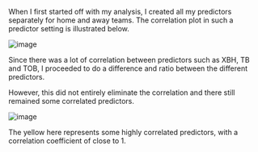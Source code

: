 When I first started off with my analysis, I created all my predictors separately for home and away teams. The correlation plot in such a predictor setting is illustrated below.

![image](https://user-images.githubusercontent.com/55113076/102722807-a8d23280-4329-11eb-9265-136e65d5e3b7.png)


Since there was a lot of correlation between predictors such as XBH, TB and TOB, I proceeded to do a difference and ratio between the different predictors.

However, this did not entirely eliminate the correlation and there still remained some correlated predictors. 

![image](https://user-images.githubusercontent.com/55113076/102709105-3b64ca00-4275-11eb-87eb-c51ea4dd6dc9.png)


The yellow here represents some highly correlated predictors, with a correlation coefficient of close to 1.